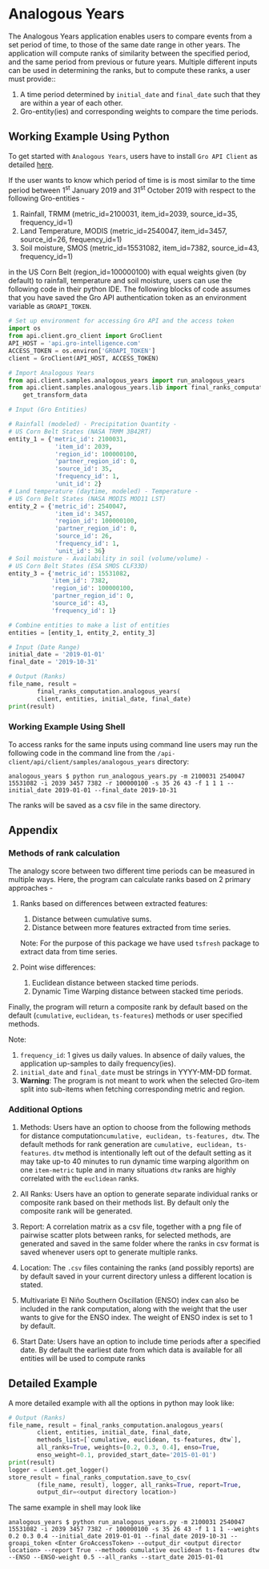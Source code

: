 # Analogous Years
The Analogous Years application enables users to compare events from a set period of time, 
to those of the same date range in other years. The application will compute ranks of similarity 
between the specified period, and the same period from previous or future years. Multiple different 
inputs can be used in determining the ranks, but to compute these ranks, a user must provide::

1. A time period determined by `initial_date` and `final_date` such that they are within a year of
each other.
2. Gro-entity(ies) and corresponding weights to compare the time periods.

## Working Example Using Python
To get started with `Analogous Years`, users have to install `Gro API Client`
as detailed [here](https://developers.gro-intelligence.com/installation.html). 

If the user wants to know which period of time is is most similar to the time period 
between 1<sup>st</sup> January 2019 and 31<sup>st</sup> October 2019 with respect to the
following Gro-entities -
1. Rainfall, TRMM (metric_id=2100031, item_id=2039, source_id=35, frequency_id=1)
2. Land Temperature, MODIS (metric_id=2540047, item_id=3457, source_id=26, frequency_id=1)
3. Soil moisture, SMOS (metric_id=15531082, item_id=7382, source_id=43, frequency_id=1)

in the US Corn Belt (region_id=100000100) with equal weights given (by default) to 
rainfall, temperature and soil moisture, users can use the following code in their python 
IDE. The following blocks of code assumes that you have saved the Gro API authentication 
token as an environment variable as `GROAPI_TOKEN`. 

```python
# Set up environment for accessing Gro API and the access token
import os
from api.client.gro_client import GroClient
API_HOST = 'api.gro-intelligence.com'
ACCESS_TOKEN = os.environ['GROAPI_TOKEN']
client = GroClient(API_HOST, ACCESS_TOKEN)

# Import Analogous Years
from api.client.samples.analogous_years import run_analogous_years
from api.client.samples.analogous_years.lib import final_ranks_computation, 
    get_transform_data

# Input (Gro Entities)

# Rainfall (modeled) - Precipitation Quantity - 
# US Corn Belt States (NASA TRMM 3B42RT)
entity_1 = {'metric_id': 2100031, 
             'item_id': 2039, 
             'region_id': 100000100, 
             'partner_region_id': 0, 
             'source_id': 35, 
             'frequency_id': 1, 
             'unit_id': 2}
# Land temperature (daytime, modeled) - Temperature - 
# US Corn Belt States (NASA MODIS MOD11 LST)
entity_2 = {'metric_id': 2540047, 
             'item_id': 3457, 
             'region_id': 100000100, 
             'partner_region_id': 0, 
             'source_id': 26, 
             'frequency_id': 1,
             'unit_id': 36}
# Soil moisture - Availability in soil (volume/volume) - 
# US Corn Belt States (ESA SMOS CLF33D)
entity_3 = {'metric_id': 15531082, 
            'item_id': 7382, 
            'region_id': 100000100, 
            'partner_region_id': 0, 
            'source_id': 43, 
            'frequency_id': 1}

# Combine entities to make a list of entities
entities = [entity_1, entity_2, entity_3]

# Input (Date Range)
initial_date = '2019-01-01'
final_date = '2019-10-31'

# Output (Ranks)
file_name, result = 
        final_ranks_computation.analogous_years(
        client, entities, initial_date, final_date)
print(result)
```
### Working Example Using Shell
To access ranks for the same inputs using command line users may run the following code 
in the command line from the `/api-client/api/client/samples/analogous_years` directory: 
```shell script
analogous_years $ python run_analogous_years.py -m 2100031 2540047 15531082 -i 2039 3457 7382 -r 100000100 -s 35 26 43 -f 1 1 1 --initial_date 2019-01-01 --final_date 2019-10-31
```
The ranks will be saved as a csv file in the same directory.

## Appendix
### Methods of rank calculation
The analogy score between two different time periods can be measured in multiple ways. 
Here, the program can calculate ranks based on 2 primary approaches - 
1. Ranks based on differences between extracted features: 
    1. Distance between cumulative sums. 
    2. Distance between more features extracted from time series. 
    
    Note: For the purpose of this package we have used `tsfresh` package to 
    extract data from time series. 
2. Point wise differences: 
    1. Euclidean distance between stacked time periods. 
    2. Dynamic Time Warping distance between stacked time periods.
    
Finally, the program will return a composite rank by default based on the default 
(`cumulative`, `euclidean`, `ts-features`) methods or user specified methods.



Note:
1. `frequency_id`: 1 gives us daily values. In absence of daily values, 
the application up-samples to daily frequency(ies).
2. `initial_date` and `final_date` must be strings in YYYY-MM-DD format.
3. **Warning**: The program is not meant to work when the selected Gro-item 
split into sub-items when fetching corresponding metric and region.

### Additional Options
1. Methods: Users have an option to choose from the following methods for distance 
computation`cumulative, euclidean, ts-features, dtw`. The default methods for rank 
generation are `cumulative, euclidean, ts-features`. `dtw` method is intentionally 
left out of the default setting as it may take up-to 40 minutes to run dynamic time warping 
algorithm on one `item-metric` tuple and in many situations `dtw` ranks are highly 
correlated with the `euclidean` ranks.

2. All Ranks: Users have an option to generate separate individual ranks or composite rank
based on their methods list. By default only the composite rank will be generated.

3. Report: A correlation matrix as a csv file, together with a png file of pairwise scatter 
plots between ranks, for selected methods, are generated and saved in the same folder where the ranks 
in csv format is saved whenever users opt to generate multiple ranks.

4. Location: The `.csv` files containing the ranks (and possibly reports) are by default saved in your 
current directory unless a different location is stated.

5. Multivariate El Niño Southern Oscillation (ENSO) index can also be included in the 
rank computation, along with the weight that the user wants to give for the ENSO index. 
The weight of ENSO index is set to 1 by default.

6. Start Date: Users have an option to include time periods after a specified date. By 
default the earliest date from which data is available for all entities will be used to 
compute ranks

## Detailed Example
A more detailed example with all the options in python may look like:
```python
# Output (Ranks)
file_name, result = final_ranks_computation.analogous_years(
        client, entities, initial_date, final_date, 
        methods_list=[`cumulative, euclidean, ts-features, dtw`], 
        all_ranks=True, weights=[0.2, 0.3, 0.4], enso=True,
        enso_weight=0.1, provided_start_date='2015-01-01')
print(result)
logger = client.get_logger()
store_result = final_ranks_computation.save_to_csv(
        (file_name, result), logger, all_ranks=True, report=True, 
        output_dir=<output directory location>)
```
The same example in shell may look like
```shell script
analogous_years $ python run_analogous_years.py -m 2100031 2540047 15531082 -i 2039 3457 7382 -r 100000100 -s 35 26 43 -f 1 1 1 --weights 0.2 0.3 0.4 --initial_date 2019-01-01 --final_date 2019-10-31 --groapi_token <Enter GroAccessToken> --output_dir <output director location> --report True --methods cumulative euclidean ts-features dtw --ENSO --ENSO-weight 0.5 --all_ranks --start_date 2015-01-01
```